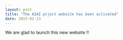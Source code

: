 ```yaml
---
layout: post
title: "The AIAI prject website has been activated"
date: 2023-02-13
---
```


We are glad to launch this new website !!
